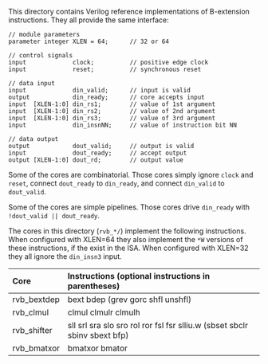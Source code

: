 This directory contains Verilog reference implementations of B-extension
instructions. They all provide the same interface:

    // module parameters
    parameter integer XLEN = 64;      // 32 or 64

    // control signals
    input             clock;          // positive edge clock
    input             reset;          // synchronous reset

    // data input
    input             din_valid;      // input is valid
    output            din_ready;      // core accepts input
    input  [XLEN-1:0] din_rs1;        // value of 1st argument
    input  [XLEN-1:0] din_rs2;        // value of 2nd argument
    input  [XLEN-1:0] din_rs3;        // value of 3rd argument
    input             din_insnNN;     // value of instruction bit NN

    // data output
    output            dout_valid;     // output is valid
    input             dout_ready;     // accept output
    output [XLEN-1:0] dout_rd;        // output value

Some of the cores are combinatorial. Those cores simply ignore
`clock` and `reset`, connect `dout_ready` to `din_ready`, and connect
`din_valid` to `dout_valid`.

Some of the cores are simple pipelines. Those cores drive
`din_ready` with `!dout_valid || dout_ready`.

The cores in this directory (`rvb_*/`) implement the following instructions. When configured with XLEN=64 they also implement the `*W` versions of these instructions, if the exist in the ISA. When configured with XLEN=32 they all ignore the `din_insn3` input.

|     Core     | Instructions (optional instructions in parentheses)                         |
|:-------------|:----------------------------------------------------------------------------|
| rvb_bextdep  | bext bdep (grev gorc shfl unshfl)                                           |
| rvb_clmul    | clmul clmulr clmulh                                                         |
| rvb_shifter  | sll srl sra slo sro rol ror fsl fsr slliu.w (sbset sbclr sbinv sbext bfp)   |
| rvb_bmatxor  | bmatxor bmator                                                              |
